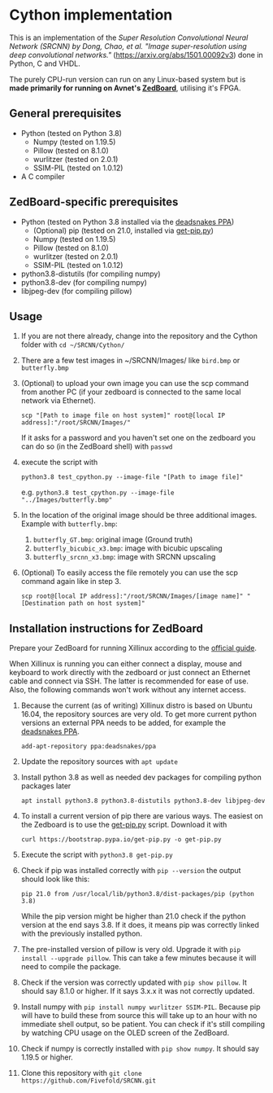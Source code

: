 # Cython implementation

This is an implementation of the *Super Resolution Convolutional Neural Network (SRCNN) by Dong, Chao, et al. "Image super-resolution using deep convolutional networks."* (https://arxiv.org/abs/1501.00092v3) done in Python, C and VHDL.

The purely CPU-run version can run on any Linux-based system but is **made primarily for running on Avnet's [ZedBoard](http://zedboard.org/product/zedboard)**, utilising it's FPGA. 

## General prerequisites

* Python (tested on Python 3.8)
  * Numpy (tested on 1.19.5)
  * Pillow (tested on 8.1.0)
  * wurlitzer (tested on 2.0.1)
  * SSIM-PIL (tested on 1.0.12)
* A C compiler

## ZedBoard-specific prerequisites

* Python (tested on Python 3.8 installed via the [deadsnakes PPA](https://launchpad.net/~deadsnakes/+archive/ubuntu/ppa))
  * (Optional) pip (tested on 21.0, installed via [get-pip.py](https://github.com/pypa/get-pip))
  * Numpy (tested on 1.19.5)
  * Pillow (tested on 8.1.0)
  * wurlitzer (tested on 2.0.1)
  * SSIM-PIL (tested on 1.0.12)
* python3.8-distutils (for compiling numpy)
* python3.8-dev (for compiling numpy)
* libjpeg-dev (for compiling pillow)

## Usage

1. If you are not there already, change into the repository and the Cython folder with `cd ~/SRCNN/Cython/` 
   
2. There are a few test images in ~/SRCNN/Images/ like `bird.bmp` or `butterfly.bmp`
3. (Optional) to upload your own image you can use the scp command from another PC (if your zedboard is connected to the same local network via Ethernet).
   
   `scp "[Path to image file on host system]" root@[local IP address]:"/root/SRCNN/Images/"`

   If it asks for a password and you haven't set one on the zedboard you can do so (in the ZedBoard shell) with `passwd`

4. execute the script with 
   
   `python3.8 test_cpython.py --image-file "[Path to image file]"`
   
   e.g. `python3.8 test_cpython.py --image-file "../Images/butterfly.bmp"`

5. In the location of the original image should be three additional images. Example with `butterfly.bmp`:
   1. `butterfly_GT.bmp`: original image (Ground truth)
   2. `butterfly_bicubic_x3.bmp`: image with bicubic upscaling
   3. `butterfly_srcnn_x3.bmp`: image with SRCNN upscaling

6. (Optional) To easily access the file remotely you can use the scp command again like in step 3.
   
   `scp root@[local IP address]:"/root/SRCNN/Images/[image name]" "[Destination path on host system]" `

## Installation instructions for ZedBoard

Prepare your ZedBoard for running Xillinux according to the [official guide](http://www.xillybus.com/downloads/doc/xillybus_getting_started_zynq.pdf).

When Xillinux is running you can either connect a display, mouse and keyboard to work directly with the zedboard or just connect an Ethernet cable and connect via SSH. The latter is recommended for ease of use. Also, the following commands won't work without any internet access.

1. Because the current (as of writing) Xillinux distro is based on Ubuntu 16.04, the repository sources are very old. To get more current python versions an external PPA needs to be added, for example the [deadsnakes PPA](https://launchpad.net/~deadsnakes/+archive/ubuntu/ppa).
   
   `add-apt-repository ppa:deadsnakes/ppa`

2. Update the repository sources with `apt update`
   
3. Install python 3.8 as well as needed dev packages for compiling python packages later 
   
   `apt install python3.8 python3.8-distutils python3.8-dev libjpeg-dev`
   
4. To install a current version of pip there are various ways. The easiest on the Zedboard is to use the [get-pip.py](https://github.com/pypa/get-pip) script. Download it with 
   
   `curl https://bootstrap.pypa.io/get-pip.py -o get-pip.py`

5. Execute the script with `python3.8 get-pip.py`
6. Check if pip was installed correctly with `pip --version` the output should look like this:
   
   `pip 21.0 from /usr/local/lib/python3.8/dist-packages/pip (python 3.8)`

   While the pip version might be higher than 21.0 check if the python version at the end says 3.8. If it does, it means pip was correctly linked with the previously installed python.
   
7. The pre-installed version of pillow is very old. Upgrade it with `pip install --upgrade pillow`. This can take a few minutes because it will need to compile the package.
8. Check if the version was correctly updated with `pip show pillow`. It should say 8.1.0 or higher. If it says 3.x.x it was not correctly updated.
9. Install numpy with `pip install numpy wurlitzer SSIM-PIL`. Because pip will have to build these from source this will take up to an hour with no immediate shell output, so be patient. You can check if it's still compiling by watching CPU usage on the OLED screen of the ZedBoard.
10. Check if numpy is correctly installed with `pip show numpy`. It should say 1.19.5 or higher.
11. Clone this repository with `git clone https://github.com/Fivefold/SRCNN.git`
